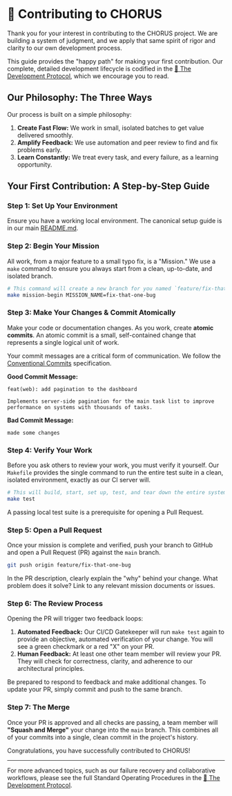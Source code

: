 # 🔱 Contributing to CHORUS

Thank you for your interest in contributing to the CHORUS project. We are building a system of judgment, and we apply that same spirit of rigor and clarity to our own development process.

This guide provides the "happy path" for making your first contribution. Our complete, detailed development lifecycle is codified in the [🔱 The Development Protocol](./07_THE_DEVELOPMENT_PROTOCOL.md), which we encourage you to read.

## Our Philosophy: The Three Ways

Our process is built on a simple philosophy:

1.  **Create Fast Flow:** We work in small, isolated batches to get value delivered smoothly.
2.  **Amplify Feedback:** We use automation and peer review to find and fix problems early.
3.  **Learn Constantly:** We treat every task, and every failure, as a learning opportunity.

## Your First Contribution: A Step-by-Step Guide

### Step 1: Set Up Your Environment

Ensure you have a working local environment. The canonical setup guide is in our main [README.md](../README.md).

### Step 2: Begin Your Mission

All work, from a major feature to a small typo fix, is a "Mission." We use a `make` command to ensure you always start from a clean, up-to-date, and isolated branch.

```bash
# This command will create a new branch for you named `feature/fix-that-one-bug`
make mission-begin MISSION_NAME=fix-that-one-bug
```

### Step 3: Make Your Changes & Commit Atomically

Make your code or documentation changes. As you work, create **atomic commits**. An atomic commit is a small, self-contained change that represents a single logical unit of work.

Your commit messages are a critical form of communication. We follow the [Conventional Commits](https://www.conventionalcommits.org/) specification.

**Good Commit Message:**

```
feat(web): add pagination to the dashboard

Implements server-side pagination for the main task list to improve
performance on systems with thousands of tasks.
```

**Bad Commit Message:**

```
made some changes
```

### Step 4: Verify Your Work

Before you ask others to review your work, you must verify it yourself. Our `Makefile` provides the single command to run the entire test suite in a clean, isolated environment, exactly as our CI server will.

```bash
# This will build, start, set up, test, and tear down the entire system.
make test
```

A passing local test suite is a prerequisite for opening a Pull Request.

### Step 5: Open a Pull Request

Once your mission is complete and verified, push your branch to GitHub and open a Pull Request (PR) against the `main` branch.

```bash
git push origin feature/fix-that-one-bug
```

In the PR description, clearly explain the "why" behind your change. What problem does it solve? Link to any relevant mission documents or issues.

### Step 6: The Review Process

Opening the PR will trigger two feedback loops:

1.  **Automated Feedback:** Our CI/CD Gatekeeper will run `make test` again to provide an objective, automated verification of your change. You will see a green checkmark or a red "X" on your PR.
2.  **Human Feedback:** At least one other team member will review your PR. They will check for correctness, clarity, and adherence to our architectural principles.

Be prepared to respond to feedback and make additional changes. To update your PR, simply commit and push to the same branch.

### Step 7: The Merge

Once your PR is approved and all checks are passing, a team member will **"Squash and Merge"** your change into the `main` branch. This combines all of your commits into a single, clean commit in the project's history.

Congratulations, you have successfully contributed to CHORUS!

---

For more advanced topics, such as our failure recovery and collaborative workflows, please see the full Standard Operating Procedures in the [🔱 The Development Protocol](./07_THE_DEVELOPMENT_PROTOCOL.md).
